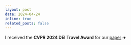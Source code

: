 ```yaml
---
layout: post
date: 2024-04-24
inline: true
related_posts: false
---
```


I received the **CVPR 2024 DEI Travel Award** for our [paper](https://openaccess.thecvf.com/content/CVPR2024W/DCAMI/html/Corona-Figueroa_Repeat_and_Concatenate_2D_to_3D_Image_Translation_with_3D_CVPRW_2024_paper.html) :airplane:
